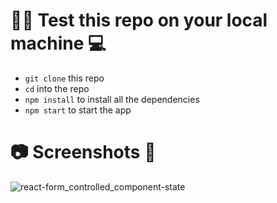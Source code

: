 # 🧑‍💻 Test this repo on your local machine 💻

- `git clone` this repo
- `cd` into the repo
- `npm install` to install all the dependencies
- `npm start` to start the app

# 📷 Screenshots 📸
![react-form_controlled_component-state](https://user-images.githubusercontent.com/13999498/232733001-444823e7-7d97-43a6-923b-8f93073bdff9.gif)
